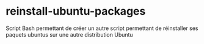 # reinstall-ubuntu-packages
Script Bash permettant de créer un autre script permettant de réinstaller ses paquets ubuntus sur une autre distribution Ubuntu
